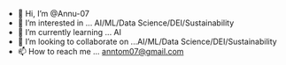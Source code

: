 - 👋 Hi, I’m @Annu-07
- 👀 I’m interested in ... AI/ML/Data Science/DEI/Sustainability
- 🌱 I’m currently learning ... AI
- 💞️ I’m looking to collaborate on ...AI/ML/Data Science/DEI/Sustainability
- 📫 How to reach me ... anntom07@gmail.com

<!---
Annu-07/Annu-07 is a ✨ special ✨ repository because its `README.md` (this file) appears on your GitHub profile.
You can click the Preview link to take a look at your changes.
--->

